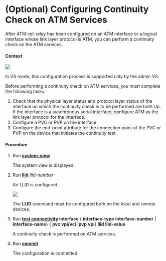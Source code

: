 (Optional) Configuring Continuity Check on ATM Services
=======================================================

After ATM cell relay has been configured on an ATM interface or a logical interface whose link layer protocol is ATM, you can perform a continuity check on the ATM services.

#### Context

![](../../../../public_sys-resources/note_3.0-en-us.png) 

In VS mode, this configuration process is supported only by the admin VS.


Before performing a continuity check on ATM services, you must complete the following tasks:

1. Check that the physical layer status and protocol layer status of the interface on which the continuity check is to be performed are both Up. If the interface is a synchronous serial interface, configure ATM as the link layer protocol for the interface.
2. Configure a PVC or PVP on the interface.
3. Configure the end-point attribute for the connection point of the PVC or PVP on the device that initiates the continuity test.


#### Procedure

1. Run [**system-view**](cmdqueryname=system-view)
   
   
   
   The system view is displayed.
2. Run [**llid**](cmdqueryname=llid) *llid-number*
   
   
   
   An LLID is configured.
   
   
   
   ![](../../../../public_sys-resources/note_3.0-en-us.png) 
   
   The **LLID** command must be configured both on the local and remote devices.
3. Run **[**test connectivity**](cmdqueryname=test+connectivity) **interface**** { **interface-type** **interface-number** | **interface-name**} { ****pvc**** **vpi/vci** |****pvp**** **vpi**} ****llid**** **llid-value**
   
   
   
   A continuity check is performed on ATM services.
4. Run [**commit**](cmdqueryname=commit)
   
   
   
   The configuration is committed.